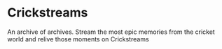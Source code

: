 # Crickstreams
An archive of archives. Stream the most epic memories from the cricket world and relive those moments on Crickstreams
